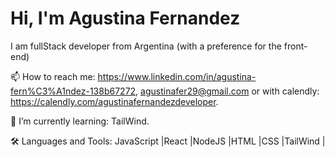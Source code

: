 # Hi, I'm Agustina Fernandez
 I am fullStack developer from Argentina
 (with a preference for the front-end)
 
📫 How to reach me: https://www.linkedin.com/in/agustina-fern%C3%A1ndez-138b67272, agustinafer29@gmail.com or with calendly: https://calendly.com/agustinafernandezdeveloper.

🌱 I’m currently learning: TailWind.

🛠 Languages and Tools: JavaScript |React |NodeJS |HTML |CSS |TailWind |

